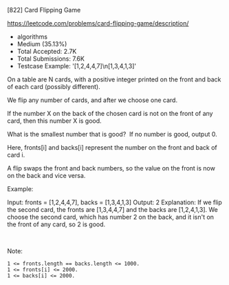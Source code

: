 [822] Card Flipping Game  

https://leetcode.com/problems/card-flipping-game/description/

* algorithms
* Medium (35.13%)
* Total Accepted:    2.7K
* Total Submissions: 7.6K
* Testcase Example:  '[1,2,4,4,7]\n[1,3,4,1,3]'

On a table are N cards, with a positive integer printed on the front and back of each card (possibly different).

We flip any number of cards, and after we choose one card. 

If the number X on the back of the chosen card is not on the front of any card, then this number X is good.

What is the smallest number that is good?  If no number is good, output 0.

Here, fronts[i] and backs[i] represent the number on the front and back of card i. 

A flip swaps the front and back numbers, so the value on the front is now on the back and vice versa.

Example:


Input: fronts = [1,2,4,4,7], backs = [1,3,4,1,3]
Output: 2
Explanation: If we flip the second card, the fronts are [1,3,4,4,7] and the backs are [1,2,4,1,3].
We choose the second card, which has number 2 on the back, and it isn't on the front of any card, so 2 is good.

 

Note:


	1 <= fronts.length == backs.length <= 1000.
	1 <= fronts[i] <= 2000.
	1 <= backs[i] <= 2000.


